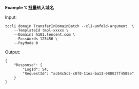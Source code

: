 **Example 1: 批量转入域名**



Input: 

```
tccli domain TransferInDomainBatch --cli-unfold-argument  \
    --TemplateId tmpl-xxxxx \
    --Domains h101.tencent.com \
    --PassWords 123456 \
    --PayMode 0
```

Output: 
```
{
    "Response": {
        "LogId": 54,
        "RequestId": "ac64c5c2-c0f0-11ea-ba13-080027f4585e"
    }
}
```

